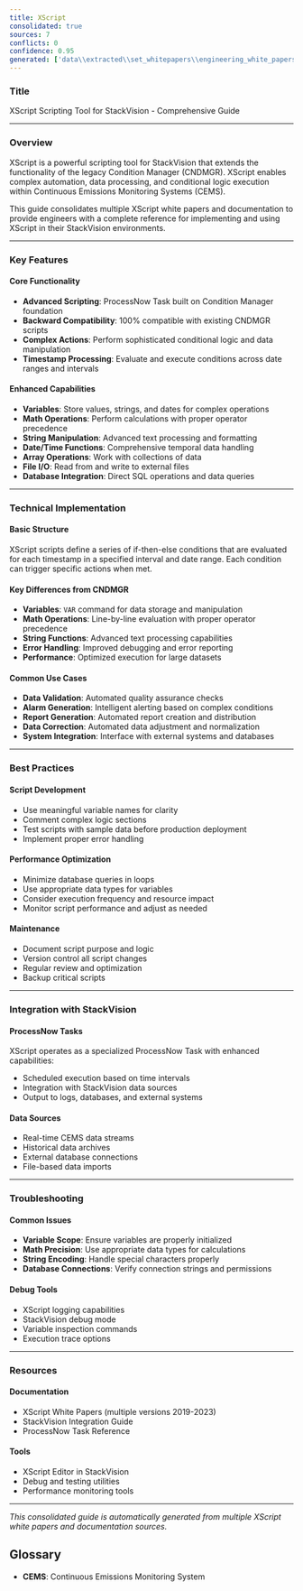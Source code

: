 ```yaml
---
title: XScript
consolidated: true
sources: 7
conflicts: 0
confidence: 0.95
generated: ['data\\extracted\\set_whitepapers\\engineering_white_papers_WhitePapers_XScript_XScriptWhitePaper11-27-18docx_71bd2b56.md', 'data\\extracted\\set_whitepapers\\engineering_white_papers_WhitePapers_XScript_XScriptWhitePaper11-2-2023docx_340ffb01.md', 'data\\extracted\\set_whitepapers\\engineering_white_papers_WhitePapers_XScript_XScriptWhitePaper05-12-2022docx_f67231bc.md', 'data\\extracted\\set_whitepapers\\engineering_white_papers_WhitePapers_XScript_XScriptWhitePaper06-11-2019docx_bb42bba8.md', 'data\\extracted\\set_whitepapers\\engineering_white_papers_WhitePapers_XScript_XScriptWhitePaper02-12-2020docx_36661866.md', 'data\\extracted\\set_whitepapers\\engineering_white_papers_WhitePapers_XScript_XScriptWhitePaper06-11-2019pdf_04e1461e.md', 'data\\extracted\\set_whitepapers\\engineering_white_papers_WhitePapers_XScript_XScriptWhitePaper02-12-2020pdf_2054a32d.md']
---
```


### Title
XScript Scripting Tool for StackVision - Comprehensive Guide

---

### Overview
XScript is a powerful scripting tool for StackVision that extends the functionality of the legacy Condition Manager (CNDMGR). XScript enables complex automation, data processing, and conditional logic execution within Continuous Emissions Monitoring Systems (CEMS).

This guide consolidates multiple XScript white papers and documentation to provide engineers with a complete reference for implementing and using XScript in their StackVision environments.

---

### Key Features

#### Core Functionality
- **Advanced Scripting**: ProcessNow Task built on Condition Manager foundation
- **Backward Compatibility**: 100% compatible with existing CNDMGR scripts
- **Complex Actions**: Perform sophisticated conditional logic and data manipulation
- **Timestamp Processing**: Evaluate and execute conditions across date ranges and intervals

#### Enhanced Capabilities
- **Variables**: Store values, strings, and dates for complex operations
- **Math Operations**: Perform calculations with proper operator precedence
- **String Manipulation**: Advanced text processing and formatting
- **Date/Time Functions**: Comprehensive temporal data handling
- **Array Operations**: Work with collections of data
- **File I/O**: Read from and write to external files
- **Database Integration**: Direct SQL operations and data queries

---

### Technical Implementation

#### Basic Structure
XScript scripts define a series of if-then-else conditions that are evaluated for each timestamp in a specified interval and date range. Each condition can trigger specific actions when met.

#### Key Differences from CNDMGR
- **Variables**: `VAR` command for data storage and manipulation
- **Math Operations**: Line-by-line evaluation with proper operator precedence
- **String Functions**: Advanced text processing capabilities
- **Error Handling**: Improved debugging and error reporting
- **Performance**: Optimized execution for large datasets

#### Common Use Cases
- **Data Validation**: Automated quality assurance checks
- **Alarm Generation**: Intelligent alerting based on complex conditions
- **Report Generation**: Automated report creation and distribution
- **Data Correction**: Automated data adjustment and normalization
- **System Integration**: Interface with external systems and databases

---

### Best Practices

#### Script Development
- Use meaningful variable names for clarity
- Comment complex logic sections
- Test scripts with sample data before production deployment
- Implement proper error handling

#### Performance Optimization
- Minimize database queries in loops
- Use appropriate data types for variables
- Consider execution frequency and resource impact
- Monitor script performance and adjust as needed

#### Maintenance
- Document script purpose and logic
- Version control all script changes
- Regular review and optimization
- Backup critical scripts

---

### Integration with StackVision

#### ProcessNow Tasks
XScript operates as a specialized ProcessNow Task with enhanced capabilities:
- Scheduled execution based on time intervals
- Integration with StackVision data sources
- Output to logs, databases, and external systems

#### Data Sources
- Real-time CEMS data streams
- Historical data archives
- External database connections
- File-based data imports

---

### Troubleshooting

#### Common Issues
- **Variable Scope**: Ensure variables are properly initialized
- **Math Precision**: Use appropriate data types for calculations
- **String Encoding**: Handle special characters properly
- **Database Connections**: Verify connection strings and permissions

#### Debug Tools
- XScript logging capabilities
- StackVision debug mode
- Variable inspection commands
- Execution trace options

---

### Resources

#### Documentation
- XScript White Papers (multiple versions 2019-2023)
- StackVision Integration Guide
- ProcessNow Task Reference

#### Tools
- XScript Editor in StackVision
- Debug and testing utilities
- Performance monitoring tools

---

*This consolidated guide is automatically generated from multiple XScript white papers and documentation sources.*


## Glossary
- **CEMS**: Continuous Emissions Monitoring System

